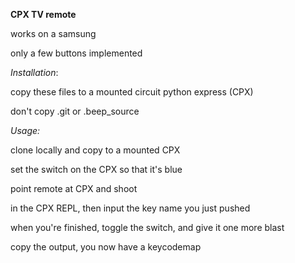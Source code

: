 **CPX TV remote**

works on a samsung

only a few buttons implemented

_Installation_:

copy these files to a mounted circuit python express (CPX)

don't copy .git or .beep_source

_Usage:_

clone locally and copy to a mounted CPX

set the switch on the CPX so that it's blue

point remote at CPX and shoot

in the CPX REPL, then input the key name you just pushed

when you're finished, toggle the switch, and give it one more blast

copy the output, you now have a keycodemap
